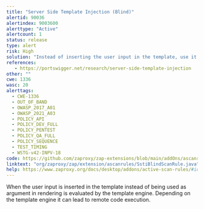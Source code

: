 ```yaml
---
title: "Server Side Template Injection (Blind)"
alertid: 90036
alertindex: 9003600
alerttype: "Active"
alertcount: 1
status: release
type: alert
risk: High
solution: "Instead of inserting the user input in the template, use it as rendering argument."
references:
   - https://portswigger.net/research/server-side-template-injection
other: ""
cwe: 1336
wasc: 20
alerttags: 
  - CWE-1336
  - OUT_OF_BAND
  - OWASP_2017_A01
  - OWASP_2021_A03
  - POLICY_API
  - POLICY_DEV_FULL
  - POLICY_PENTEST
  - POLICY_QA_FULL
  - POLICY_SEQUENCE
  - TEST_TIMING
  - WSTG-v42-INPV-18
code: https://github.com/zaproxy/zap-extensions/blob/main/addOns/ascanrules/src/main/java/org/zaproxy/zap/extension/ascanrules/SstiBlindScanRule.java
linktext: "org/zaproxy/zap/extension/ascanrules/SstiBlindScanRule.java"
help: https://www.zaproxy.org/docs/desktop/addons/active-scan-rules/#id-90036
---
```

When the user input is inserted in the template instead of being used as argument in rendering is evaluated by the template engine. Depending on the template engine it can lead to remote code execution.
